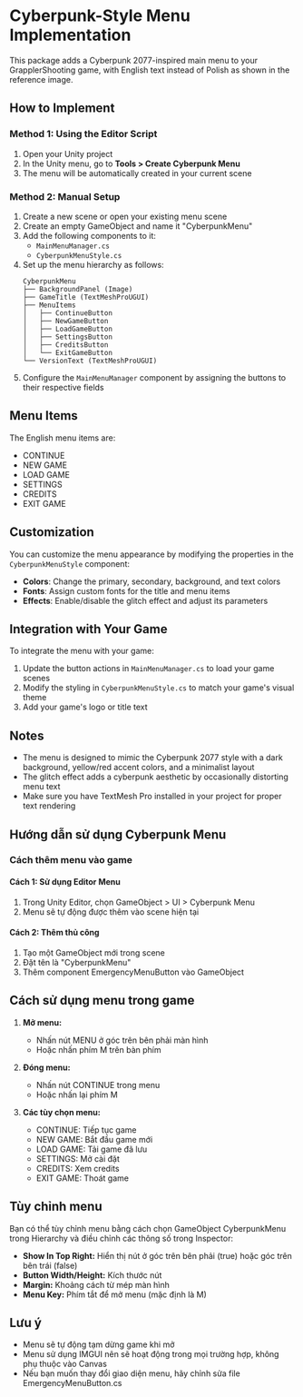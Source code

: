 # Cyberpunk-Style Menu Implementation

This package adds a Cyberpunk 2077-inspired main menu to your GrapplerShooting game, with English text instead of Polish as shown in the reference image.

## How to Implement

### Method 1: Using the Editor Script

1. Open your Unity project
2. In the Unity menu, go to **Tools > Create Cyberpunk Menu**
3. The menu will be automatically created in your current scene

### Method 2: Manual Setup

1. Create a new scene or open your existing menu scene
2. Create an empty GameObject and name it "CyberpunkMenu"
3. Add the following components to it:
   - `MainMenuManager.cs`
   - `CyberpunkMenuStyle.cs`
4. Set up the menu hierarchy as follows:
   ```
   CyberpunkMenu
   ├── BackgroundPanel (Image)
   ├── GameTitle (TextMeshProUGUI)
   ├── MenuItems
   │   ├── ContinueButton
   │   ├── NewGameButton
   │   ├── LoadGameButton
   │   ├── SettingsButton
   │   ├── CreditsButton
   │   └── ExitGameButton
   └── VersionText (TextMeshProUGUI)
   ```
5. Configure the `MainMenuManager` component by assigning the buttons to their respective fields

## Menu Items

The English menu items are:
- CONTINUE
- NEW GAME
- LOAD GAME
- SETTINGS
- CREDITS
- EXIT GAME

## Customization

You can customize the menu appearance by modifying the properties in the `CyberpunkMenuStyle` component:

- **Colors**: Change the primary, secondary, background, and text colors
- **Fonts**: Assign custom fonts for the title and menu items
- **Effects**: Enable/disable the glitch effect and adjust its parameters

## Integration with Your Game

To integrate the menu with your game:
1. Update the button actions in `MainMenuManager.cs` to load your game scenes
2. Modify the styling in `CyberpunkMenuStyle.cs` to match your game's visual theme
3. Add your game's logo or title text

## Notes

- The menu is designed to mimic the Cyberpunk 2077 style with a dark background, yellow/red accent colors, and a minimalist layout
- The glitch effect adds a cyberpunk aesthetic by occasionally distorting menu text
- Make sure you have TextMesh Pro installed in your project for proper text rendering

## Hướng dẫn sử dụng Cyberpunk Menu

### Cách thêm menu vào game

#### Cách 1: Sử dụng Editor Menu
1. Trong Unity Editor, chọn GameObject > UI > Cyberpunk Menu
2. Menu sẽ tự động được thêm vào scene hiện tại

#### Cách 2: Thêm thủ công
1. Tạo một GameObject mới trong scene
2. Đặt tên là "CyberpunkMenu"
3. Thêm component EmergencyMenuButton vào GameObject

## Cách sử dụng menu trong game

1. **Mở menu:**
   - Nhấn nút MENU ở góc trên bên phải màn hình
   - Hoặc nhấn phím M trên bàn phím

2. **Đóng menu:**
   - Nhấn nút CONTINUE trong menu
   - Hoặc nhấn lại phím M

3. **Các tùy chọn menu:**
   - CONTINUE: Tiếp tục game
   - NEW GAME: Bắt đầu game mới
   - LOAD GAME: Tải game đã lưu
   - SETTINGS: Mở cài đặt
   - CREDITS: Xem credits
   - EXIT GAME: Thoát game

## Tùy chỉnh menu

Bạn có thể tùy chỉnh menu bằng cách chọn GameObject CyberpunkMenu trong Hierarchy và điều chỉnh các thông số trong Inspector:

- **Show In Top Right:** Hiển thị nút ở góc trên bên phải (true) hoặc góc trên bên trái (false)
- **Button Width/Height:** Kích thước nút
- **Margin:** Khoảng cách từ mép màn hình
- **Menu Key:** Phím tắt để mở menu (mặc định là M)

## Lưu ý

- Menu sẽ tự động tạm dừng game khi mở
- Menu sử dụng IMGUI nên sẽ hoạt động trong mọi trường hợp, không phụ thuộc vào Canvas
- Nếu bạn muốn thay đổi giao diện menu, hãy chỉnh sửa file EmergencyMenuButton.cs
